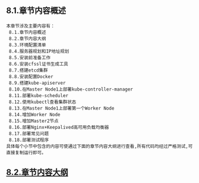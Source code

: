 
## 8.1.章节内容概述
    本章节涉及主要内容有：
     8.1.章节内容概述
     8.2.章节内容大纲
     8.3.环境配置清单
     8.4.服务器规划和IP地址规划
     8.5.安装前准备工作
     8.6.安装cfssl证书生成工具
     8.7.搭建etcd集群
     8.8.安装配置Docker
     8.9.搭建kube-apiserver
     8.10.在Master Node1上部署kube-controller-manager
     8.11.部署kube-scheduler
     8.12.使用kubectl查看集群状态
     8.13.在Master Node1上部署第一个Worker Node
     8.14.增加Worker Node
     8.15.增加Master2节点
     8.16.部署Nginx+Keepalived高可用负载均衡器
     8.17.部署常见问题
     8.18.部署测试程序
	具体每个小节中包含的内容可使通过下面的章节内容大纲进行查看,所有代码均经过严格测试,可直接复制运行即可。

## <a href="/enhance/markmap/environment/centos/centos7/chapter/centos7-outline5-chapter8.html" target="_blank">8.2.章节内容大纲</a>

<Markmap localtion="/enhance/markmap/environment/centos/centos7/chapter/centos7-outline5-chapter8.html"/>



